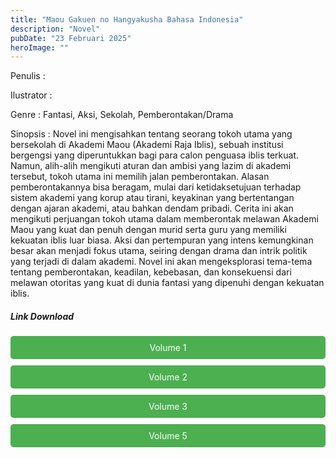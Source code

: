 ```yaml
---
title: "Maou Gakuen no Hangyakusha Bahasa Indonesia"
description: "Novel"
pubDate: "23 Februari 2025"
heroImage: ""
---
```


Penulis :

Ilustrator :

Genre : Fantasi, Aksi, Sekolah, Pemberontakan/Drama

Sinopsis : Novel ini mengisahkan tentang seorang tokoh utama yang bersekolah di Akademi Maou (Akademi Raja Iblis), sebuah institusi bergengsi yang diperuntukkan bagi para calon penguasa iblis terkuat. Namun, alih-alih mengikuti aturan dan ambisi yang lazim di akademi tersebut, tokoh utama ini memilih jalan pemberontakan.  Alasan pemberontakannya bisa beragam, mulai dari ketidaksetujuan terhadap sistem akademi yang korup atau tirani, keyakinan yang bertentangan dengan ajaran akademi, atau bahkan dendam pribadi.  Cerita ini akan mengikuti perjuangan tokoh utama dalam memberontak melawan Akademi Maou yang kuat dan penuh dengan murid serta guru yang memiliki kekuatan iblis luar biasa.  Aksi dan pertempuran yang intens kemungkinan besar akan menjadi fokus utama, seiring dengan drama dan intrik politik yang terjadi di dalam akademi.  Novel ini akan mengeksplorasi tema-tema tentang pemberontakan, keadilan, kebebasan, dan konsekuensi dari melawan otoritas yang kuat di dunia fantasi yang dipenuhi dengan kekuatan iblis.
<!DOCTYPE html>
<html>
<head>
  <style>
  .download-button {
      display: block;
      margin: 10px 0;
      padding: 10px 20px;
      background-color: #4CAF50;
      color: white;
      text-align: center;
      text-decoration: none;
      border: none;
      border-radius: 5px;
    }
  </style>
</head>
<body>

  <h5>Link Download</h5>

  <a href="https://gawr-index.floral.workers.dev/0:/LN%20&%20WN/LN%20&%20WN%20Jepang%20P1/Maou%20Gakuen%20no%20Hangyakusha/Maou%20Gakuen%20no%20Hangyakusha%20Vol%2001.pdf" class="download-button" download>Volume 1</a>
  <a href="https://gawr-index.floral.workers.dev/0:/LN%20&%20WN/LN%20&%20WN%20Jepang%20P1/Maou%20Gakuen%20no%20Hangyakusha/Maou%20Gakuen%20no%20Hangyakusha%20Vol%2002.pdf" class="download-button" download>Volume 2</a>
  <a href="https://gawr-index.floral.workers.dev/0:/LN%20&%20WN/LN%20&%20WN%20Jepang%20P1/Maou%20Gakuen%20no%20Hangyakusha/Maou%20Gakuen%20no%20Hangyakusha%20Vol%2003.pdf" class="download-button" download>Volume 3</a>
  <a href="https://gawr-index.floral.workers.dev/0:/LN%2520&%2520WN/LN%2520&%2520WN%2520Jepang%2520P1/Maou%2520Gakuen%2520no%2520Hangyakusha/Maou%2520Gakuen%2520no%2520Hangyakusha%2520Vol%252005%2520%5BEND%5D.pdf" class="download-button" download>Volume 5</a>

</body>
</html>
